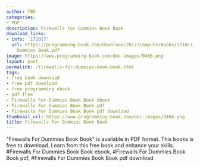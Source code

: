 ```yaml
---
author: TBD
categories:
- PDF
description: Firewalls For Dummies Book Book
download_links:
- info: '171017'
  url: https://programming-book.com/download/2017/ComputerBooks/171017/Firewalls For
    Dummies Book.pdf
image: https://www.programming-book.com/doc-images/9466.png
layout: post
permalink: /firewalls-for-dummies-book-book.html
tags:
- free book download
- free pdf download
- free programming ebook
- pdf free
- Firewalls For Dummies Book Book ebook
- Firewalls For Dummies Book Book pdf
- Firewalls For Dummies Book Book pdf download
thumbnail_url: https://www.programming-book.com/doc-images/9466.png
title: Firewalls For Dummies Book Book
---
```


 
<div class="item-desc text-justify">
  "Firewalls For Dummies Book Book" is available in PDF format. This books is free to download. Learn from this free book and enhance your skills.
  <br>
  #Firewalls For Dummies Book Book ebook, #Firewalls For Dummies Book Book pdf, #Firewalls For Dummies Book Book pdf download
</div>